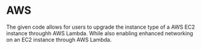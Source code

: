 # AWS

The given code allows for users to upgrade the instance type of a AWS EC2 instance throughh AWS Lambda. While also enabling enhanced networking on an EC2 instance through AWS Lambda.

